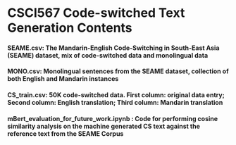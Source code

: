 # CSCI567 Code-switched Text Generation Contents

#### SEAME.csv: The Mandarin-English Code-Switching in South-East Asia (SEAME) dataset, mix of code-switched data and monolingual data
#### MONO.csv: Monolingual sentences from the SEAME dataset, collection of both English and Mandarin instances
#### CS_train.csv: 50K code-switched data. First column: original data entry; Second column: English translation; Third column: Mandarin translation
#### mBert_evaluation_for_future_work.ipynb : Code for performing cosine similarity analysis on the machine generated CS text against the reference text from the SEAME Corpus 
